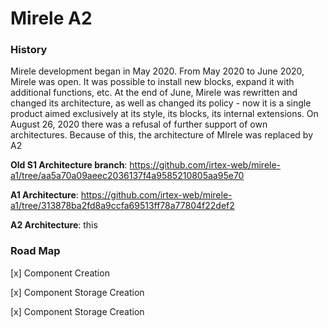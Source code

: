 # Mirele A2

### History

Mirele development began in May 2020. From May 2020 to June 2020, Mirele was open. It was possible to install new blocks, expand it with additional functions, etc. At the end of June, Mirele was rewritten and changed its architecture, as well as changed its policy - now it is a single product aimed exclusively at its style, its blocks, its internal extensions.
On August 26, 2020 there was a refusal of further support of own architectures. Because of this, the architecture of MIrele was replaced by A2

__Old S1 Architecture branch__: https://github.com/irtex-web/mirele-a1/tree/aa5a70a09aeec2036137f4a9585210805aa95e70

__A1 Architecture__: https://github.com/irtex-web/mirele-a1/tree/313878ba2fd8a9ccfa69513ff78a77804f22def2

__A2 Architecture__: this

### Road Map 
[x] Component Creation

[x] Component Storage Creation

[x] Component Storage Creation